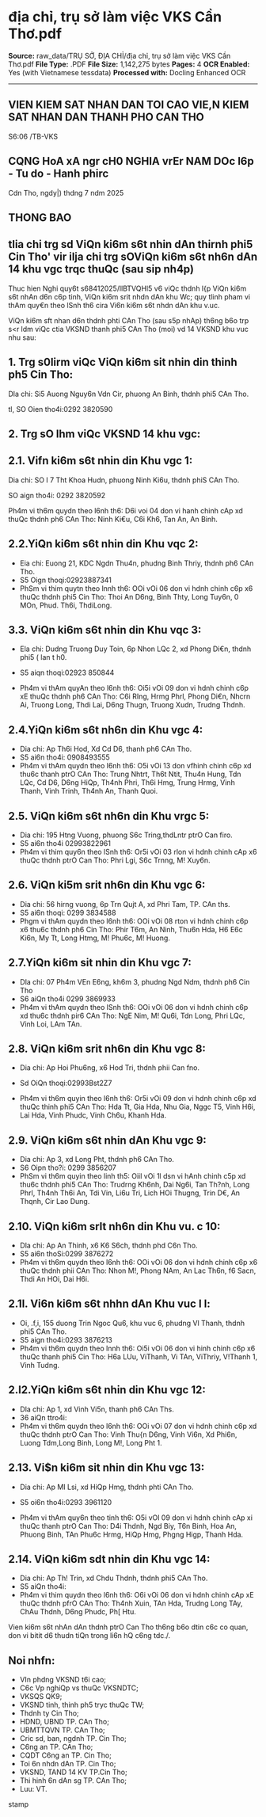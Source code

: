 # địa chỉ, trụ sở làm việc VKS Cần Thơ.pdf

**Source:** raw_data/TRỤ SỞ, ĐỊA CHỈ/địa chỉ, trụ sở làm việc VKS Cần Thơ.pdf
**File Type:** .PDF
**File Size:** 1,142,275 bytes
**Pages:** 4
**OCR Enabled:** Yes (with Vietnamese tessdata)
**Processed with:** Docling Enhanced OCR

---

## VIEN KIEM SAT NHAN DAN TOI CAO VIE,N KIEM SAT NHAN DAN THANH PHO CAN THO

S6:06 /TB-VKS

## CQNG HoA xA ngr cH0 NGHIA vrEr NAM DOc l6p - Tu do - Hanh  phirc

Cdn Tho, ngdy|) thdng 7 ndm 2025

## THONG BAO

## tlia chi trg sd ViQn ki6m s6t nhin dAn thirnh phi5  Cin Tho' vir ilja chi trg sOViQn ki6m s6t nh6n dAn 14 khu vgc trqc thuQc (sau sip nh4p)

Thuc hien Nghi quy6t s68412025/llBTVQHl5 v6 viQc thdnh l{p ViQn ki6m s6t nhAn d6n c6p tinh, ViQn ki6m srit nhdn dAn khu  Wc;  quy tlinh pham vi thAm quy€n theo lSnh th6 cira Vi6n ki6m s6t nhdn dAn khu v.uc.

ViQn ki6m sft nhan d6n thdnh phti CAn Tho (sau s5p nhAp) th6ng b6o trp s&lt;r ldm viQc ctia VKSND thanh phi5 CAn Tho (moi) vd 14 VKSND khu vuc nhu sau:

## 1. Trg s0lirm viQc ViQn ki6m sit nhin din thinh ph5 Cin Tho:

Dla chi: Si5 Auong Nguy6n Vdn Cir, phuong An Binh, thdnh phi5 CAn Tho.

tl, SO Oien tho4i:0292 3820590

## 2. Trg sO lhm viQc VKSND 14 khu vgc:

## 2.1. Vifn ki6m s6t nhin din Khu vgc 1:

Dia chi: SO I 7 Tht Khoa Hudn, phuong Ninh Ki6u, thdnh phiS CAn Tho.

SO aign tho4i: 0292 3820592

Ph4m vi th6m quydn theo l6nh th6: D6i voi 04 don vi hanh chinh cAp xd thuQc  thdnh ph6 CAn Tho: Ninh Ki€u, C6i Kh6, Tan An, An Binh.

## 2.2.YiQn  ki6m s6t nhin din Khu vqc 2:

- Eia chi: Euong 21, KDC Ngdn Thu4n, phudng Binh Thriy, thdnh ph6 CAn Tho.
- S5 Oign thoqi:02923887341
- PhSm vi thim quytn theo lnnh th6: OOi vOi 06 don vi hdnh chinh c6p x6 thuQc thdnh phi5 Cin Tho: Thoi An D6ng, Binh Thty, Long Tuy6n, 0 MOn, Phud. Th6i, ThdiLong.

## 3.3. ViQn ki6m s6t nhin din Khu vqc 3:

- Ela chi: Dudng Truong Duy Toin, 6p Nhon LQc 2, xd Phong Di€n, thdnh phi5 (  lan t h0.

- S5 aiqn thoqi:02923 850844

- Ph4m vi thAm quyAn theo l6nh th6: Oi5i vOi 09 don vi hdnh chinh c6p xE thuQc thdnh ph6 CAn Tho: C6i RIng, Hrmg Phrl, Phong Di€n, Nhcrn Ai, Truong Long, Thdi Lai, D6ng Thugn, Truong Xudn, Trudng Thdnh.

## 2.4.YiQn  ki6m s6t nh6n din Khu vgc 4:

- Dia chi: Ap Th6i Hod, Xd Cd D6, thanh ph6 CAn Tho.
- S5 ai6n tho4i: 0908493555
- Ph4m vi thAm quydn theo l6nh th6: O5i vOi 13 don vfhinh chinh c6p xd thu6c thanh ptrO  CAn Tho: Trung Nhtrt, Th6t Ntit, Thu4n Hung, Tdn LQc, Cd D6, D6ng HiQp, Th4nh Phri, Th6i Hmg, Trung Hrmg, Vinh Thanh, Vinh Trinh, Th4nh An, Thanh  Quoi.

## 2.5. ViQn ki6m s6t nh6n din Khu vrgc 5:

- Dia chi: 195 Htng Vuong, phuong S6c Tring,thdLntr  ptrO Can firo.
- S5 ai6n tho4i 02993822961
- Ph4m vi thim quy6n theo lSnh th6: Or5i vOi 03 rlon vi hdnh chinh cAp x6 thuQc  thdnh  ptrO Can Tho: Phri Lgi, S6c Trnng, M! Xuy6n.

## 2.6. ViQn ki5m srit nh6n din Khu vgc 6:

- Dia chi: 56 hirng vuong,  6p Trn  Qujt  A, xd Phri Tam, TP. CAn ths.
- S5 ai6n thoqi: 0299 3834588
- Phgm vi thAm quydn theo l6nh th6: OOi vOi 08 rton vi hdnh chinh c6p x6 thu6c thdnh ph6 Cin Tho: Phir T6m, An Ninh, Thu6n Hda, H6 E6c Ki6n, My Tt, Long Htmg, M! Phu6c, M! Huong.

## 2.7.YiQn  ki6m sit nhin din Khu vgc 7:

- Dla chi: 07 Ph4m VEn E6ng, kh6m 3, phudng Ngd Ndm, thdnh ph6 Cin Tho
- S6 aiQn tho4i 0299 3869933
- Ph4m vi thAm quydn theo lSnh th6: OOi vOi 06 don vi hdnh chinh c6p xd thu6c thdnh pir6 CAn Tho: NgE Nim, M! Qu6i,  Tdn Long, Phri LQc, Vinh Loi, LAm TAn.

## 2.8. ViQn ki6m srit nh6n din Khu vgc 8:

- Dia chi: Ap Hoi Phu6ng, x6 Hod Tri, thdnh phii Can fno.
- Sd OiQn thoqi:02993Bst2Z7

- Ph4m vi th6m quyin theo l6nh th6: Or5i vOi 09 don vi hdnh chinh c6p xd thuQc thinh phi5 CAn Tho: Hda Tt, Gia Hda, Nhu Gia, Nggc T5, Vinh H6i, Lai Hda, Vinh Phudc, Vinh Ch6u, Khanh Hda.

## 2.9. ViQn ki6m s6t nhin dAn Khu vgc 9:

- Dia chi: Ap 3, xd Long Pht, thdnh ph6 CAn Tho.
- S6 Oipn tho?i: 0299 3856207
- PhSm vi th6m quyin theo linh th5: Oiil vOi 1l dsn vi hAnh chinh c5p xd thu6c thdnh phi5 CAn Tho: Trudrng Kh6nh, Dai Ng6i, Tan Th?nh, Long Phrl, Th4nh Th6i An, Tdi Vin, Li6u Tri, Lich HOi Thugng,  Trin D€, An Thqnh, Cir Lao Dung.

## 2.10. ViQn ki6m srlt nh6n din Khu vu. c 10:

- Dla chi: Ap An Thinh, x6 K6 S6ch, thdnh phd C6n Tho.
- S5 ai6n thoSi:0299  3876272
- Ph4m vi th6m quydn theo l6nh th6: OOi vOi 06 don vi hdnh chinh c6p x6 thuQc thdnh phii CAn Tho: Nhon M!, Phong NAm, An Lac Th6n, f6 Sacn, Thdi An HOi, Dai H6i.

## 2.1l. Vi6n ki6m s6t nhhn dAn Khu vuc I l:

-  Oi, .f,i, 155 duong Trin Ngoc  Qu6,  khu vuc 6, phudng  Vl Thanh, thdnh phi5 CAn Tho.
- S5 aign tho4i:0293 3876213
- Ph4m vi th6m quydn theo lnnh th6: Oi5i vOi 06 don vi hinh chinh c6p x6 thuQc thanh phi5  Cin Tho: H6a LUu, ViThanh,  Vi TAn, ViThriy, V!Thanh 1, Vinh Tudng.

## 2.l2.YiQn ki6m s6t nhin din Khu vgc 12:

- Dla chi: Ap 1, xd Vinh Vi5n, thanh ph6 CAn Ths.
- 36 aiQn ttro4i:
- Ph4m vi th6m quydn theo l6nh th6: OOi vOi 07 don vi hdnh chinh c6p xd thuQc thdnh ptrO Can Tho: Vinh Thu{n D6ng, Vinh Vi6n, Xd Phi6n, Luong Tdm,Long Binh, Long M!, Long Pht 1.

## 2.13. Vi$n ki6m sit nhin din Khu vgc 13:

- Dia chi: Ap MI Lsi, xd HiQp Hmg, thdnh phti CAn Tho.
- S5 oi6n tho4i:0293 3961120

- Ph4m vi thAm quy6n theo tinh th6: O5i vOl 09 don vi hdnh chinh cAp xi thuQc thanh ptrO Can Tho: D4i Thdnh, Ngd Biy, T6n Binh, Hoa An, Phuong  Binh, TAn Phu6c Hrmg, HiQp Hmg, Phgng Higp, Thanh Hda.

## 2.14. ViQn ki6m sdt nhin din Khu vgc 14:

- Dia chi: Ap Th! Trin, xd Chdu Thdnh, thdnh phi5 CAn Tho.
- S5 aiQn tho4i:
- Ph4m vi thim quydn theo l6nh th6: O6i vOi 06 don vi hdnh chinh cAp xE thuQc thdnh pfrO CAn Tho: Th4nh Xuin, TAn Hda, Trudng Long TAy, ChAu Thdnh, D6ng Phudc, Ph[ Htu.

Vien ki6m s6t nhAn dAn thdnh ptrO Can Tho th6ng b6o dtin c6c co quan, don vi bitit d6 thudn tiQn trong li6n hQ c6ng tdc./.

## Noi nhfn:

-  VIn phdng  VKSND t6i cao;
-  C6c  Vp nghiQp vs thuQc VKSNDTC;
-  VKSQS  QK9;
- VKSND tinh, thinh ph5 tryc thuQc TW;
-  Thdnh  ty Cin Tho;
- HDND, UBND TP. CAn Tho;
- UBMTTQVN  TP. CAn Tho;
- Cric  sd, ban,  ngdnh TP. Cin Tho;
- C6ng an TP. CAn Tho;
- CQDT C6ng an TP. Cin Tho;
- Toi 6n nhdn  dAn TP. Cin Tho;
- VKSND, TAND 14 KV TP.Cin Tho;
- Thi hinh 6n dAn sg TP. CAn Tho;
- Luu: VT.

stamp

<!-- image -->